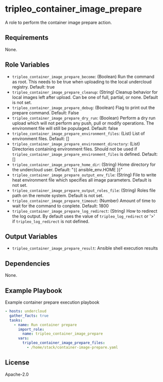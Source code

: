 tripleo_container_image_prepare
===============================

A role to perform the container image prepare action.

Requirements
------------

None.

Role Variables
--------------

* `tripleo_container_image_prepare_become`: (Boolean) Run the command as root. This needs to be true when uploading to the local undercloud registry. Default: true
* `tripleo_container_image_prepare_cleanup`: (String) Cleanup behavior for local images left after upload. Can be one of full, partial, or none. Default is not set.
* `tripleo_container_image_prepare_debug`: (Boolean) Flag to print out the prepare command. Default: False
* `tripleo_container_image_prepare_dry_run`: (Boolean) Perform a dry run upload which will not perform any push, pull or modify operations. The environment file will still be populaged. Default: false
* `tripleo_container_image_prepare_environment_files`: (List) List of environment files. Default: []
* `tripleo_container_image_prepare_environment_directory`: (List) Directories containing environment files. Should not be used if `tripleo_container_image_prepare_environment_files` is defined. Default: []
* `tripleo_container_image_prepare_home_dir`: (String) Home directory for the undercloud user. Default: "{{ ansible_env.HOME }}"
* `tripleo_container_image_prepare_output_env_file`: (String) File to write heat environment file which specifies all image parameters. Default is not set.
* `tripleo_container_image_prepare_output_roles_file`: (String) Roles file path on the remote system. Default is not set.
* `tripleo_container_image_prepare_timeout`: (Number) Amount of time to wait for the command to conplete. Default: 1800
* `tripleo_container_image_prepare_log_redirect`: (String) How to redirect the log output. By default uses the value of `tripleo_log_redirect` or '>' if `tripleo_log_redirect` is not defined.

Output Variables
----------------

* `tripleo_container_image_prepare_result`: Ansible shell execution results

Dependencies
------------

None.

Example Playbook
----------------

Example container prepare execution playbook

```yaml
- hosts: undercloud
  gather_facts: true
  tasks:
    - name: Run container prepare
      import_role:
        name: tripleo_container_image_prepare
      vars:
        tripleo_container_image_prepare_files:
          - /home/stack/container-image-prepare.yaml
```

License
-------

Apache-2.0
